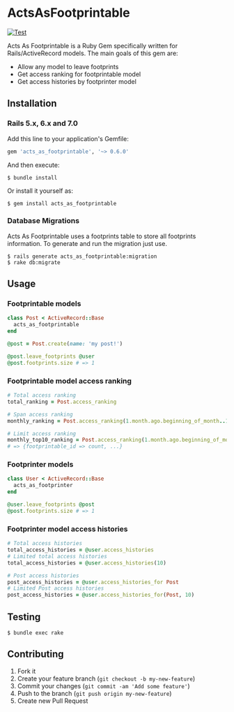 # ActsAsFootprintable

[![Test](https://github.com/patorash/acts_as_footprintable/actions/workflows/test.yml/badge.svg)](https://github.com/patorash/acts_as_footprintable/actions/workflows/test.yml)

Acts As Footprintable is a Ruby Gem specifically written for Rails/ActiveRecord models.
The main goals of this gem are:

- Allow any model to leave footprints
- Get access ranking for footprintable model
- Get access histories by footprinter model


## Installation

### Rails 5.x, 6.x and 7.0

Add this line to your application's Gemfile:

```ruby
gem 'acts_as_footprintable', '~> 0.6.0'
```

And then execute:

    $ bundle install

Or install it yourself as:

    $ gem install acts_as_footprintable

### Database Migrations

Acts As Footprintable uses a footprints table to store all footprints information.
To generate and run the migration just use.

    $ rails generate acts_as_footprintable:migration
    $ rake db:migrate

## Usage

### Footprintable models

```ruby
class Post < ActiveRecord::Base
  acts_as_footprintable
end

@post = Post.create(name: 'my post!')

@post.leave_footprints @user
@post.footprints.size # => 1
```

### Footprintable model access ranking

```ruby
# Total access ranking
total_ranking = Post.access_ranking

# Span access ranking
monthly_ranking = Post.access_ranking(1.month.ago.beginning_of_month..1.month.ago.end_of_month)

# Limit access ranking
monthly_top10_ranking = Post.access_ranking(1.month.ago.beginning_of_month..1.month.ago.end_of_month, 10)
# => {footprintable_id => count, ...}
```

### Footprinter models

```ruby
class User < ActiveRecord::Base
  acts_as_footprinter
end

@user.leave_footprints @post
@post.footprints.size # => 1
```

### Footprinter model access histories

```ruby
# Total access histories
total_access_histories = @user.access_histories
# Limited total access histories
total_access_histories = @user.access_histories(10)

# Post access histories
post_access_histories = @user.access_histories_for Post
# Limited Post access histories
post_access_histories = @user.access_histories_for(Post, 10)
```

## Testing

    $ bundle exec rake

## Contributing

1. Fork it
2. Create your feature branch (`git checkout -b my-new-feature`)
3. Commit your changes (`git commit -am 'Add some feature'`)
4. Push to the branch (`git push origin my-new-feature`)
5. Create new Pull Request
